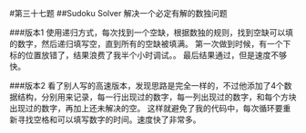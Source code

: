 #第三十七题
##Sudoku Solver
解决一个必定有解的数独问题

###版本1
使用递归方式，每次找到一个空缺，根据数独的规则，找到空缺可以填的数字，然后递归填写空，直到所有的空缺被填满。
第一次做到时候，有一个下标的位置放错了，结果浪费了我半个小时调试。。
最后结果通过，但是速度不够快。

###版本2
看了别人写的高速版本，发现思路是完全一样的，不过他添加了4个数据结构，分别用来记录，每一行出现过的数字，每一列出现过的数字，和每个方块出现过的数字，再加上还未解决的空。
这样就避免了我的代码中，每次循环要重新寻找空格和可以填写数字的时间。速度快了非常多。